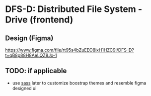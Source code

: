 # DFS-D: Distributed File System - Drive (frontend)

## Design (Figma)
https://www.figma.com/file/rt95s4bZuEEO8ixH1HZC9i/DFS-D?t=qB8p88H8AeLQZ8Jx-1

## TODO: if applicable
- use [sass] later to customize boostrap themes and resemble figma designed ui



[sass]: https://react-bootstrap.github.io/getting-started/introduction#customize-bootstrap